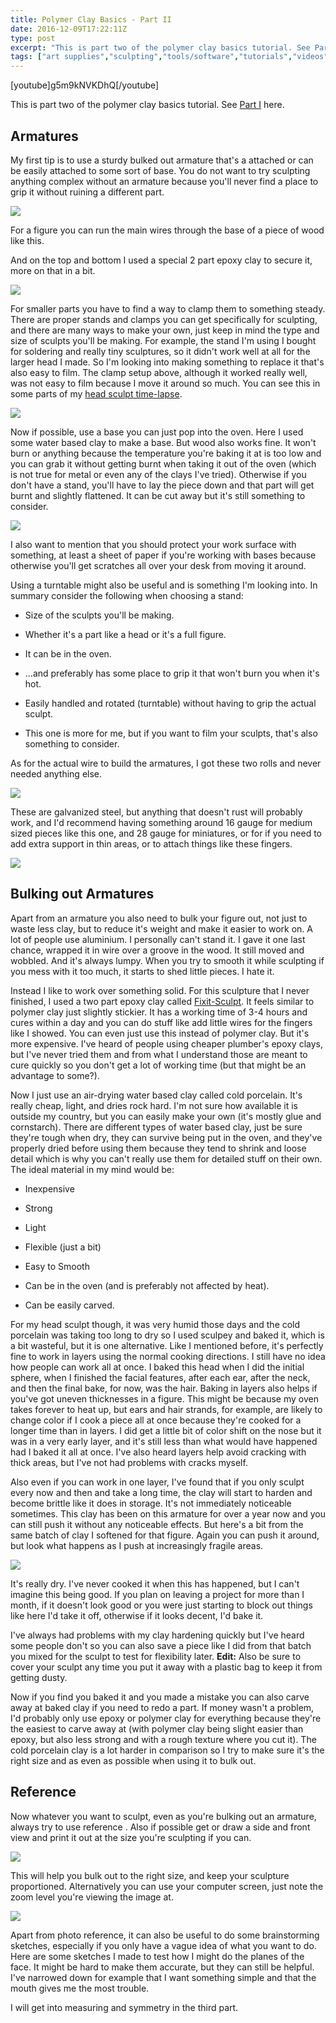 ```yaml
---
title: Polymer Clay Basics - Part II
date: 2016-12-09T17:22:11Z
type: post
excerpt: "This is part two of the polymer clay basics tutorial. See Part I here. In this part I cover armatures, bulking them out, and using reference."
tags: ["art supplies","sculpting","tools/software","tutorials","videos"]
---
```



[youtube]g5m9kNVKDhQ[/youtube]

This is part two of the polymer clay basics tutorial. See [Part I](http://alansartlog.com/2016/12/polymer-clay-basics-part-ii) here.

## Armatures

My first tip is to use a sturdy bulked out armature that's a attached or can be easily attached to some sort of base. You do not want to try sculpting anything complex without an armature because you'll never find a place to grip it without ruining a different part.

![](/resources/uploads/Polymer-Clay-Basics-2-Armature-Feet.jpg)

For a figure you can run the main wires through the base of a piece of wood like this. 

And on the top and bottom I used a special 2 part epoxy clay to secure it, more on that in a bit.

<!--more-->

![](/resources/uploads/Polymer-Clay-Basics-2-Clamping-to-Base.jpg)

For smaller parts you have to find a way to clamp them to something steady. There are proper stands and clamps you can get specifically for sculpting, and there are many ways to make your own, just keep in mind the type and size of sculpts you'll be making. For example, the stand I'm using I bought for soldering and really tiny sculptures, so it didn't work well at all for the larger head I made. So I'm looking into making something to replace it that's also easy to film. The clamp setup above, although it worked really well, was not easy to film because I move it around so much. You can see this in some parts of my [head sculpt time-lapse](http://alansartlog.com/2016/11/head-sculpt-timelapse).

![](/resources/uploads/polymer-clay-basics-2-water-based-stand.jpg)

Now if possible, use a base you can just pop into the oven. Here I used some water based clay to make a base. But wood also works fine. It won't burn or anything because the temperature you're baking it at is too low and you can grab it without getting burnt when taking it out of the oven (which is not true for metal or even any of the clays I've tried). Otherwise if you don't have a stand, you'll have to lay the piece down and that part will get burnt and slightly flattened. It can be cut away but it's still something to consider.

![](/resources/uploads/Polymer-Clay-Basics-2-Cutting-Burnt-Part.jpg)

I also want to mention that you should protect your work surface with something, at least a sheet of paper if you're working with bases because otherwise you'll get scratches all over your desk from moving it around. 

Using a turntable might also be useful and is something I'm looking into. In summary consider the following when choosing a stand:

*   Size of the sculpts you'll be making.

*   Whether it's a part like a head or it's a full figure.

*   It can be in the oven.

*   ...and preferably has some place to grip it that won't burn you when it's hot.

*   Easily handled and rotated (turntable) without having to grip the actual sculpt.

*   This one is more for me, but if you want to film your sculpts, that's also something to consider.

As for the actual wire to build the armatures, I got these two rolls and never needed anything else.

![](/resources/uploads/Polymer-Clay-Basics-2-Wire-Rolls.jpg)

These are galvanized steel, but anything that doesn't rust will probably work, and I'd recommend having something around 16 gauge for medium sized pieces like this one, and 28 gauge for miniatures, or for if you need to add extra support in thin areas, or to attach things like these fingers.

![](/resources/uploads/Polymer-Clay-Basics-2-Fingers.jpg)

## Bulking out Armatures

Apart from an armature you also need to bulk your figure out, not just to waste less clay, but to reduce it's weight and make it easier to work on. A lot of people use aluminium. I personally can't stand it. I gave it one last chance, wrapped it in wire over a groove in the wood. It still moved and wobbled. And it's always lumpy. When you try to smooth it while sculpting if you mess with it too much, it starts to shed little pieces. I hate it.

Instead I like to work over something solid. For this sculpture that I never finished, I used a two part epoxy clay called [Fixit-Sculpt](https://www.avesstudio.com/fixit-category/fixit-sculpt). It feels similar to polymer clay just slightly stickier. It has a working time of 3-4 hours and cures within a day and you can do stuff like add little wires for the fingers like I showed. You can even just use this instead of polymer clay. But it's more expensive. I've heard of people using cheaper plumber's epoxy clays, but I've never tried them and from what I understand those are meant to cure quickly so you don't get a lot of working time (but that might be an advantage to some?).

Now I just use an air-drying water based clay called cold porcelain. It's really cheap, light, and dries rock hard. I'm not sure how available it is outside my country, but you can easily make your own (it's mostly glue and cornstarch). There are different types of water based clay, just be sure they're tough when dry, they can survive being put in the oven, and they've properly dried before using them because they tend to shrink and loose detail which is why you can't really use them for detailed stuff on their own. The ideal material in my mind would be:

*   Inexpensive

*   Strong

*   Light

*   Flexible (just a bit)

*   Easy to Smooth

*   Can be in the oven (and is preferably not affected by heat).

*   Can be easily carved.

For my head sculpt though, it was very humid those days and the cold porcelain was taking too long to dry so I used sculpey and baked it, which is a bit wasteful, but it is one alternative. Like I mentioned before, it's perfectly fine to work in layers using the normal cooking directions. I still have no idea how people can work all at once. I baked this head when I did the initial sphere, when I finished the facial features, after each ear, after the neck, and then the final bake, for now, was the hair. Baking in layers also helps if you've got uneven thicknesses in a figure. This might be because my oven takes forever to heat up, but ears and hair strands, for example, are likely to change color if I cook a piece all at once because they're cooked for a longer time than in layers. I did get a little bit of color shift on the nose but it was in a very early layer, and it's still less than what would have happened had I baked it all at once. I've also heard layers help avoid cracking with thick areas, but I've not had problems with cracks myself.

Also even if you can work in one layer, I've found that if you only sculpt every now and then and take a long time, the clay will start to harden and become brittle like it does in storage. It's not immediately noticeable sometimes. This clay has been on this armature for over a year now and you can still push it without any noticeable effects. But here's a bit from the same batch of clay I softened for that figure. Again you can push it around, but look what happens as I push at increasingly fragile areas.

![](/resources/uploads/Polymer-Clay-Basics-2-Dry-Clay.jpg)

It's really dry. I've never cooked it when this has happened, but I can't imagine this being good. If you plan on leaving a project for more than I month, if it doesn't look good or you were just starting to block out things like here I'd take it off, otherwise if it looks decent, I'd bake it.

I've always had problems with my clay hardening quickly but I've heard some people don't so you can also save a piece like I did from that batch you mixed for the sculpt to test for flexibility later. **Edit:** Also be sure to cover your sculpt any time you put it away with a plastic bag to keep it from getting dusty.

Now if you find you baked it and you made a mistake you can also carve away at baked clay if you need to redo a part. If money wasn't a problem, I'd probably only use epoxy or polymer clay for everything because they're the easiest to carve away at (with polymer clay being slight easier than epoxy, but also less strong and with a rough texture where you cut it). The cold porcelain clay is a lot harder in comparison so I try to make sure it's the right size and as even as possible when using it to bulk out.

## Reference

Now whatever you want to sculpt, even as you're bulking out an armature, always try to use reference . Also if possible get or draw a side and front view and print it out at the size you're sculpting if you can.

![](/resources/uploads/Polymer-Clay-Basics-2-Front-Side-Sketch.jpg)

This will help you bulk out to the right size, and keep your sculpture proportioned. Alternatively you can use your computer screen, just note the zoom level you're viewing the image at.

![](/resources/uploads/Polymer-Clay-Basics-2-Brainstorming-Model.jpg)

Apart from photo reference, it can also be useful to do some brainstorming sketches, especially if you only have a vague idea of what you want to do. Here are some sketches I made to test how I might do the planes of the face. It might be hard to make them accurate, but they can still be helpful. I've narrowed down for example that I want something simple and that the mouth gives me the most trouble.

I will get into measuring and symmetry in the third part.
